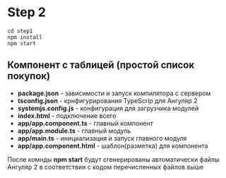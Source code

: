 # Step 2

```
cd step1
npm install
npm start
```

## Компонент с таблицей (простой список покупок)

* **package.json** - зависимости и запуск компилятора с сервером
* **tsconfig.json** - крнфигурирования TypeScrip для Ангуляр 2
* **systemjs.config.js** - конфигурация для загрузчика модулей
* **index.html** - подключение всего
* **app/app.component.ts** - главный компонент
* **app/app.module.ts** - главный модуль
* **app/main.ts** - инициализация и запуск главного модуля
* **app/app.component.html** - шаблон(разметка) для компонента

После комнды **npm start** будут сгенерированы автоматически файлы Ангуляр 2 в соответствии с кодом перечисленных файлов выше
